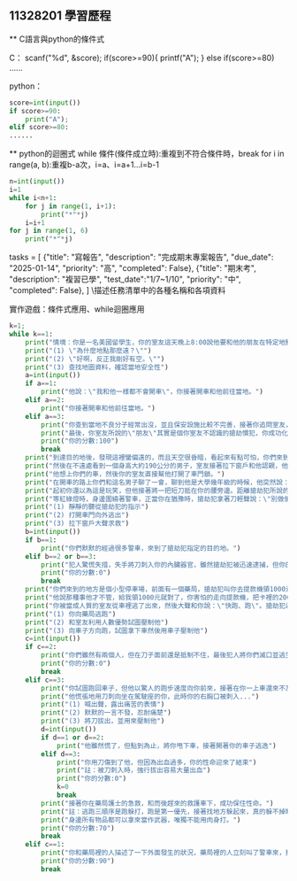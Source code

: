 ## 11328201 學習歷程
** C語言與python的條件式


C：
scanf("%d", &score);
if(score>=90){
    printf("A");
}
else if(score>=80)
......

python：
```python
score=int(input())
if score>=90:
    print("A");
elif score>=80:
......
```

** python的迴圈式
while 條件(條件成立時):重複到不符合條件時，break
for i in range(a, b):重複b-a次，i=a、i=a+1...i=b-1

```python
n=int(input())
i=1
while i<n+1:
    for j in range(1, i+1):
        print("*"*j)
    i=i+1
for j in range(1, 6)
    print("*"*j)
```

tasks = [
    {"title": "寫報告", "description": "完成期末專案報告", "due_date": "2025-01-14", "priority": "高", "completed": False},
    {"title": "期末考", "description": "複習已學", "test_date":"1/7~1/10", "priority": "中", "completed": False},
]
\\描述任務清單中的各種名稱和各項資料

實作遊戲：條件式應用、while迴圈應用
```python
k=1;
while k==1:
    print("情境：你是一名美國留學生，你的室友這天晚上8:00說他要和他的朋友在特定地點交易，車程需要30分鐘，他希望你開車載他。")
    print("(1) \"為什麼地點那麼遠？\"")
    print("(2) \"好啊，反正我剛好有空。\"")
    print("(3) 查找地圖資料，確認當地安全性")
    a=int(input())
    if a==1:
        print("他說：\"我和他一樣都不會開車\"，你接著開車和他前往當地。")
    elif a==2:
        print("你接著開車和他前往當地。")
    elif a==3:
        print("你查到當地不良分子經常出沒，並且保安設施比較不完善，接著你追問室友，發現他太執著於利益差點帶著你一起踏入危險。")
        print("最後，你室友所說的\"朋友\"其實是個你室友不認識的搶劫慣犯，你成功化險為夷。")
        print("你的分數:100")
        break
    print("到達目的地後，發現這裡蠻偏遠的，而且天空很昏暗，看起來有點可怕，你們來到一處除了一家便利商店，四周幾乎沒有建築物的地方")
    print("然後在不遠處看到一個身高大約190公分的男子，室友接著拉下窗戶和他認親，他說覺得在這裡交易很奇怪，想換個地方。")
    print("他想上你們的車，然後你的室友直接幫他打開了車門鎖。")
    print("在開車的路上你們和這名男子聊了一會，聊到他是大學幾年級的時候，他突然說：\"我不是大學生，而是搶劫犯，你們現在被搶了。\"")
    print("起初你還以為這是玩笑，但他接著將一把短刀抵在你的腰旁邊。距離搶劫犯所說的目的地還有點距離，且不知為何，路上碰到很多警車。")
    print("等紅綠燈時，身邊圍繞著警車，正當你在猶豫時，搶劫犯拿著刀輕聲說：\"別做傻事\"。")
    print("(1) 靜靜的聽從搶劫犯的指示")
    print("(2) 打開車門向外逃出")
    print("(3) 拉下窗戶大聲求救")
    b=int(input())
    if b==1:
        print("你們默默的經過很多警車，來到了搶劫犯指定的目的地。")
    elif b==2 or b==3:
        print("犯人驚慌失措，失手將刀刺入你的內臟器官，雖然搶劫犯被迅速逮捕，但你的性命也迎來了結束。")
        print("你的分數:0")
        break
    print("你們來到的地方是個小型停車場，前面有一個藥局，搶劫犯叫你去提款機領1000元，你和他說你只有200元。")
    print("他說那種事他才不管，給我領1000元就對了，你害怕的走向提款機，把卡裡的200元領了出來，接著準備回車上時。")
    print("你被當成人質的室友從車裡逃了出來，然後大聲和你說：\"快跑、跑\"。搶劫犯以飛快的腳步追著你的室友，接下來...")
    print("(1) 你向藥局逃跑")
    print("(2) 和室友利用人數優勢試圖壓制他")
    print("(3) 向車子方向跑，試圖拿下車然後用車子壓制他")
    c=int(input())
    if c==2:
        print("你們雖然有兩個人，但在刀子面前還是抵制不住，最後犯人將你們滅口並逃生")
        print("你的分數:0")
        break
    elif c==3:
        print("你試圖跑回車子，但他以驚人的跑步速度向你前來，接著在你一上車還來不及 關上車門，他就抵住車門。")
        print("他慌張地用刀刺向坐在駕駛座的你，此時你的右胸口被刺入...")
        print("(1) 喊出聲，露出痛苦的表情")
        print("(2) 默默的一言不發，忍耐痛楚")
        print("(3) 將刀拔出，並用來壓制他")
        d=int(input())
        if d==1 or d==2:
            print("他雖然慌了，但點到為止，將你甩下車，接著開著你的車子逃逸")
        elif d==3:
            print("你用刀傷到了他，但因為出血過多，你的性命迎來了結束")
            print("註：被刀刺入時，強行拔出容易大量出血")
            print("你的分數:0")
            k=0
            break
        print("接著你在藥局護士的急救，和而後趕來的救護車下，成功保住性命。")
        print("註：逃跑三順序是跑躲打，跑是第一優先，接著找地方躲起來，真的躲不掉時才打，但\"打\"的禁忌是肉搏。")
        print("身邊所有物品都可以拿來當作武器，唯獨不能用肉身打。")
        print("你的分數:70")
        break
    elif c==1:
        print("你和藥局裡的人描述了一下外面發生的狀況，藥局裡的人立刻叫了警車來，接著他開著你的車子逃逸。")
        print("你的分數:90")
        break
```